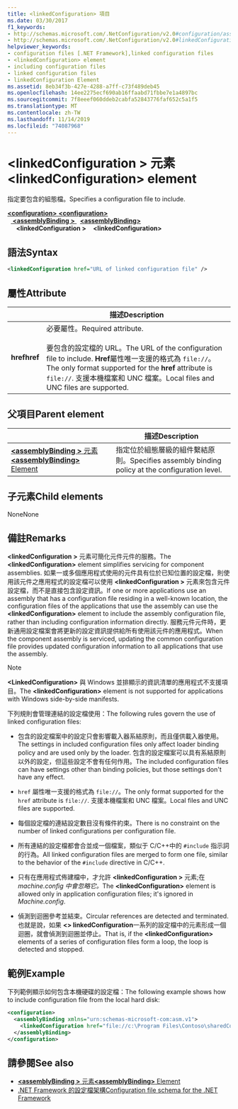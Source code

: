 ```yaml
---
title: <linkedConfiguration> 項目
ms.date: 03/30/2017
f1_keywords:
- http://schemas.microsoft.com/.NetConfiguration/v2.0#configuration/assemblyBinding/linkedConfiguration
- http://schemas.microsoft.com/.NetConfiguration/v2.0#linkedConfiguration
helpviewer_keywords:
- configuration files [.NET Framework],linked configuration files
- <linkedConfiguration> element
- including configuration files
- linked configuration files
- linkedConfiguration Element
ms.assetid: 8eb34f3b-427e-4288-a7ff-c73f489deb45
ms.openlocfilehash: 14ee2275ecf690ab16ffaabd71fbbe7e1a4897bc
ms.sourcegitcommit: 7f8eeef060ddeb2cabfa52843776faf652c5a1f5
ms.translationtype: MT
ms.contentlocale: zh-TW
ms.lasthandoff: 11/14/2019
ms.locfileid: "74087968"
---
```

# <a name="linkedconfiguration-element"></a><span data-ttu-id="59a8f-102">\<linkedConfiguration > 元素</span><span class="sxs-lookup"><span data-stu-id="59a8f-102">\<linkedConfiguration> element</span></span>

<span data-ttu-id="59a8f-103">指定要包含的組態檔。</span><span class="sxs-lookup"><span data-stu-id="59a8f-103">Specifies a configuration file to include.</span></span>

<span data-ttu-id="59a8f-104">[ **\<configuration>** ](configuration-element.md)</span><span class="sxs-lookup"><span data-stu-id="59a8f-104">[**\<configuration>**](configuration-element.md)</span></span>\
<span data-ttu-id="59a8f-105">&nbsp;&nbsp;[ **\<assemblyBinding >** ](assemblybinding-element-for-configuration.md)</span><span class="sxs-lookup"><span data-stu-id="59a8f-105">&nbsp;&nbsp;[**\<assemblyBinding>**](assemblybinding-element-for-configuration.md)</span></span>\
<span data-ttu-id="59a8f-106">&nbsp;&nbsp;&nbsp;&nbsp; **\<linkedConfiguration >**</span><span class="sxs-lookup"><span data-stu-id="59a8f-106">&nbsp;&nbsp;&nbsp;&nbsp;**\<linkedConfiguration>**</span></span>

## <a name="syntax"></a><span data-ttu-id="59a8f-107">語法</span><span class="sxs-lookup"><span data-stu-id="59a8f-107">Syntax</span></span>

```xml
<linkedConfiguration href="URL of linked configuration file" />
```

## <a name="attribute"></a><span data-ttu-id="59a8f-108">屬性</span><span class="sxs-lookup"><span data-stu-id="59a8f-108">Attribute</span></span>

|           | <span data-ttu-id="59a8f-109">描述</span><span class="sxs-lookup"><span data-stu-id="59a8f-109">Description</span></span> |
| --------- | ----------- |
| <span data-ttu-id="59a8f-110">**href**</span><span class="sxs-lookup"><span data-stu-id="59a8f-110">**href**</span></span>  | <span data-ttu-id="59a8f-111">必要屬性。</span><span class="sxs-lookup"><span data-stu-id="59a8f-111">Required attribute.</span></span><br><br><span data-ttu-id="59a8f-112">要包含的設定檔的 URL。</span><span class="sxs-lookup"><span data-stu-id="59a8f-112">The URL of the configuration file to include.</span></span> <span data-ttu-id="59a8f-113">**Href**屬性唯一支援的格式為 `file://`。</span><span class="sxs-lookup"><span data-stu-id="59a8f-113">The only format supported for the **href** attribute is `file://`.</span></span> <span data-ttu-id="59a8f-114">支援本機檔案和 UNC 檔案。</span><span class="sxs-lookup"><span data-stu-id="59a8f-114">Local files and UNC files are supported.</span></span> |

## <a name="parent-element"></a><span data-ttu-id="59a8f-115">父項目</span><span class="sxs-lookup"><span data-stu-id="59a8f-115">Parent element</span></span>

|     | <span data-ttu-id="59a8f-116">描述</span><span class="sxs-lookup"><span data-stu-id="59a8f-116">Description</span></span> |
| --- | ----------- |
| [<span data-ttu-id="59a8f-117"> **\<assemblyBinding >** 元素</span><span class="sxs-lookup"><span data-stu-id="59a8f-117">**\<assemblyBinding>** Element</span></span>](assemblybinding-element-for-configuration.md) | <span data-ttu-id="59a8f-118">指定位於組態層級的組件繫結原則。</span><span class="sxs-lookup"><span data-stu-id="59a8f-118">Specifies assembly binding policy at the configuration level.</span></span> |

## <a name="child-elements"></a><span data-ttu-id="59a8f-119">子元素</span><span class="sxs-lookup"><span data-stu-id="59a8f-119">Child elements</span></span>

<span data-ttu-id="59a8f-120">None</span><span class="sxs-lookup"><span data-stu-id="59a8f-120">None</span></span>

## <a name="remarks"></a><span data-ttu-id="59a8f-121">備註</span><span class="sxs-lookup"><span data-stu-id="59a8f-121">Remarks</span></span>

<span data-ttu-id="59a8f-122">**\<linkedConfiguration >** 元素可簡化元件元件的服務。</span><span class="sxs-lookup"><span data-stu-id="59a8f-122">The **\<linkedConfiguration>** element simplifies servicing for component assemblies.</span></span> <span data-ttu-id="59a8f-123">如果一或多個應用程式使用的元件具有位於已知位置的設定檔，則使用該元件之應用程式的設定檔可以使用 **\<linkedConfiguration >** 元素來包含元件設定檔，而不是直接包含設定資訊。</span><span class="sxs-lookup"><span data-stu-id="59a8f-123">If one or more applications use an assembly that has a configuration file residing in a well-known location, the configuration files of the applications that use the assembly can use the **\<linkedConfiguration>** element to include the assembly configuration file, rather than including configuration information directly.</span></span> <span data-ttu-id="59a8f-124">服務元件元件時，更新通用設定檔案會將更新的設定資訊提供給所有使用該元件的應用程式。</span><span class="sxs-lookup"><span data-stu-id="59a8f-124">When the component assembly is serviced, updating the common configuration file provides updated configuration information to all applications that use the assembly.</span></span>

> [!NOTE]
> <span data-ttu-id="59a8f-125">**\<LinkedConfiguration>** 與 Windows 並排顯示的資訊清單的應用程式不支援項目。</span><span class="sxs-lookup"><span data-stu-id="59a8f-125">The **\<linkedConfiguration>** element is not supported for applications with Windows side-by-side manifests.</span></span>

<span data-ttu-id="59a8f-126">下列規則會管理連結的設定檔使用：</span><span class="sxs-lookup"><span data-stu-id="59a8f-126">The following rules govern the use of linked configuration files:</span></span>

- <span data-ttu-id="59a8f-127">包含的設定檔案中的設定只會影響載入器系結原則，而且僅供載入器使用。</span><span class="sxs-lookup"><span data-stu-id="59a8f-127">The settings in included configuration files only affect loader binding policy and are used only by the loader.</span></span> <span data-ttu-id="59a8f-128">包含的設定檔案可以具有系結原則以外的設定，但這些設定不會有任何作用。</span><span class="sxs-lookup"><span data-stu-id="59a8f-128">The included configuration files can have settings other than binding policies, but those settings don't have any effect.</span></span>

- <span data-ttu-id="59a8f-129">`href` 屬性唯一支援的格式為 `file://`。</span><span class="sxs-lookup"><span data-stu-id="59a8f-129">The only format supported for the `href` attribute is `file://`.</span></span> <span data-ttu-id="59a8f-130">支援本機檔案和 UNC 檔案。</span><span class="sxs-lookup"><span data-stu-id="59a8f-130">Local files and UNC files are supported.</span></span>

- <span data-ttu-id="59a8f-131">每個設定檔的連結設定數目沒有條件約束。</span><span class="sxs-lookup"><span data-stu-id="59a8f-131">There is no constraint on the number of linked configurations per configuration file.</span></span>

- <span data-ttu-id="59a8f-132">所有連結的設定檔都會合並成一個檔案，類似于 C/C++中的 `#include` 指示詞的行為。</span><span class="sxs-lookup"><span data-stu-id="59a8f-132">All linked configuration files are merged to form one file, similar to the behavior of the `#include` directive in C/C++.</span></span>

- <span data-ttu-id="59a8f-133">只有在應用程式佈建檔中，才允許 **\<linkedConfiguration >** 元素;在*machine.config 中會忽略它。*</span><span class="sxs-lookup"><span data-stu-id="59a8f-133">The **\<linkedConfiguration>** element is allowed only in application configuration files; it's ignored in *Machine.config*.</span></span>

- <span data-ttu-id="59a8f-134">偵測到迴圈參考並結束。</span><span class="sxs-lookup"><span data-stu-id="59a8f-134">Circular references are detected and terminated.</span></span> <span data-ttu-id="59a8f-135">也就是說，如果 **\<> linkedConfiguration**一系列的設定檔中的元素形成一個迴圈，就會偵測到迴圈並停止。</span><span class="sxs-lookup"><span data-stu-id="59a8f-135">That is, if the **\<linkedConfiguration>** elements of a series of configuration files form a loop, the loop is detected and stopped.</span></span>

## <a name="example"></a><span data-ttu-id="59a8f-136">範例</span><span class="sxs-lookup"><span data-stu-id="59a8f-136">Example</span></span>

<span data-ttu-id="59a8f-137">下列範例顯示如何包含本機硬碟的設定檔：</span><span class="sxs-lookup"><span data-stu-id="59a8f-137">The following example shows how to include configuration file from the local hard disk:</span></span>

```xml
<configuration>
  <assemblyBinding xmlns="urn:schemas-microsoft-com:asm.v1">
    <linkedConfiguration href="file://c:\Program Files\Contoso\sharedConfig.xml"/>
  </assemblyBinding>
</configuration>
```

## <a name="see-also"></a><span data-ttu-id="59a8f-138">請參閱</span><span class="sxs-lookup"><span data-stu-id="59a8f-138">See also</span></span>

- [<span data-ttu-id="59a8f-139"> **\<assemblyBinding >** 元素</span><span class="sxs-lookup"><span data-stu-id="59a8f-139">**\<assemblyBinding>** Element</span></span>](assemblybinding-element-for-configuration.md)
- [<span data-ttu-id="59a8f-140">.NET Framework 的設定檔架構</span><span class="sxs-lookup"><span data-stu-id="59a8f-140">Configuration file schema for the .NET Framework</span></span>](index.md)
